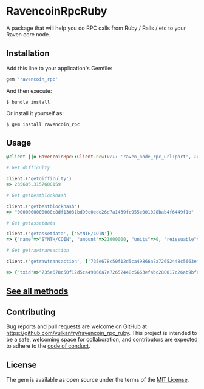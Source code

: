 # RavencoinRpcRuby

A package that will help you do RPC calls from Ruby / Rails / etc to your Raven core node.

## Installation

Add this line to your application's Gemfile:

```ruby
gem 'ravencoin_rpc'
```

And then execute:

    $ bundle install

Or install it yourself as:

    $ gem install ravencoin_rpc

## Usage

```ruby
@client ||= RavencoinRpc::Client.new(url: 'raven_node_rpc_url:port', login: 'login', password: 'password')

# Get difficulty

client.('getdifficulty')
=> 235605.3157608159

# Get getbestblockhash

client.('getbestblockhash')
=> "0000000000000c8df13031bd90c0ede26d7a1439fc955e001028bab4f6449f1b"

# Get getassetdata

client.('getassetdata', ['SYNTH/COIN'])
=> {"name"=>"SYNTH/COIN", "amount"=>21000000, "units"=>0, "reissuable"=>1, "has_ipfs"=>1, "ipfs_hash"=>"QmQNeN1mNWFJXg37Vq48CkVhLsva84uHYBkBdCA7ELEaYv"}

# Get getrawtransaction

client.('getrawtransaction', ['735e678c50f12d5ca49866a7a72652448c5663efabc280017c26ab9bfedff190', true])

=> {"txid"=>"735e678c50f12d5ca49866a7a72652448c5663efabc280017c26ab9bfedff190", "hash"=>"26bde081606193f60ef2ecbdc12c6178e509359f6587bd1d0c73698dd9632feb", "version"=>1, "size"=>186, "vsize"=>159, "locktime"=>0, "vin"=>[{"coinbase"=>"03211626002f666c79706f6f6c2e6f72672f", "sequence"=>4294967295}], "vout"=>[{"value"=>2500.01569097, "n"=>0, "scriptPubKey"=>{"asm"=>"OP_DUP OP_HASH160 cb6d3fedc3b50d5936a36601710c6008ff783fd1 OP_EQUALVERIFY OP_CHECKSIG", "hex"=>"76a914cb6d3fedc3b50d5936a36601710c6008ff783fd188ac", "reqSigs"=>1, "type"=>"pubkeyhash", "addresses"=>["RTpp8G7Y5f9HZ1iGNz1gtbWazwnHvoHCxK"]}, "valueSat"=>250001569097}, {"value"=>0.0, "n"=>1, "scriptPubKey"=>{"asm"=>"OP_RETURN aa21a9ede7b473ed902c0f0dbf40ad15b44415efd01b33031c9aa3ad22a7270300a5b614", "hex"=>"6a24aa21a9ede7b473ed902c0f0dbf40ad15b44415efd01b33031c9aa3ad22a7270300a5b614", "type"=>"nulldata"}, "valueSat"=>0}], "hex"=>"010000000001010000000000000000000000000000000000000000000000000000000000000000ffffffff1203211626002f666c79706f6f6c2e6f72672fffffffff02493541353a0000001976a914cb6d3fedc3b50d5936a36601710c6008ff783fd188ac0000000000000000266a24aa21a9ede7b473ed902c0f0dbf40ad15b44415efd01b33031c9aa3ad22a7270300a5b6140120000000000000000000000000000000000000000000000000000000000000000000000000", "blockhash"=>"00000000000041dbecb93a3a577816dce9321053f75429a9497d5003677af7eb", "height"=>2496033, "confirmations"=>2, "time"=>1665821398, "blocktime"=>1665821398}
```

## [See all methods](ravencoin_methods.md)



## Contributing

Bug reports and pull requests are welcome on GitHub at https://github.com/vulkanfry/ravencoin_rpc_ruby. This project is intended to be a safe, welcoming space for collaboration, and contributors are expected to adhere to the [code of conduct](https://github.com/vulkanfry/ravencoin_rpc_ruby/blob/master/CODE_OF_CONDUCT.md).


## License

The gem is available as open source under the terms of the [MIT License](https://opensource.org/licenses/MIT).
